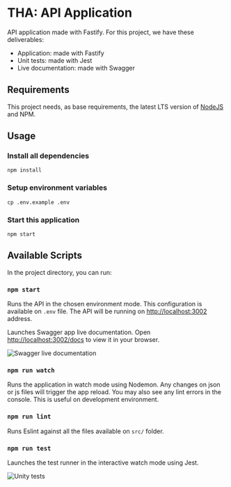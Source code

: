 # THA: API Application

API application made with Fastify. For this project, we have these deliverables:

* Application: made with Fastify
* Unit tests: made with Jest
* Live documentation: made with Swagger

## Requirements

This project needs, as base requirements, the latest LTS version of [NodeJS](https://nodejs.org/) and NPM.

## Usage

### Install all dependencies

```
npm install
```

### Setup environment variables

```
cp .env.example .env
```

### Start this application

```
npm start
```

## Available Scripts

In the project directory, you can run:

### `npm start`

Runs the API in the chosen environment mode. This configuration is available on `.env` file. The API will be running on [http://localhost:3002](http://localhost:3002) address.

Launches Swagger app live documentation. Open [http://localhost:3002/docs](http://localhost:3002/docs) to view it in your browser.

![Swagger live documentation](https://i.imgur.com/bqZZSRK.png)

### `npm run watch`

Runs the application in watch mode using Nodemon. Any changes on json or js files will trigger the app reload. You may also see any lint errors in the console. This is useful on development environment.

### `npm run lint`

Runs Eslint against all the files available on `src/` folder.

### `npm run test`

Launches the test runner in the interactive watch mode using Jest.

![Unity tests](https://i.imgur.com/yslvVwA.png)
